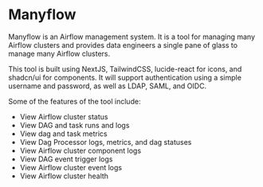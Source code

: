 # Manyflow

Manyflow is an Airflow management system. It is a tool for managing many Airflow clusters and provides data engineers a single pane of glass to manage many Airflow clusters.

This tool is built using NextJS, TailwindCSS, lucide-react for icons, and shadcn/ui for components. It will support authentication using a simple username and password, as well as LDAP, SAML, and OIDC.

Some of the features of the tool include:
- View Airflow cluster status
- View DAG and task runs and logs
- View dag and task metrics
- View Dag Processor logs, metrics, and dag statuses
- View Airflow cluster component logs
- View DAG event trigger logs
- View Airflow cluster event logs
- View Airflow cluster health